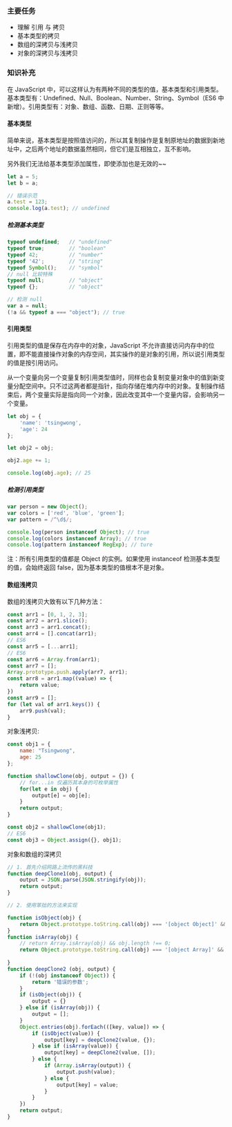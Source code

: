 ### 主要任务

- 理解 引用 与 拷贝
- 基本类型的拷贝
- 数组的深拷贝与浅拷贝
- 对象的深拷贝与浅拷贝


### 知识补充

在 JavaScript 中，可以这样认为有两种不同的类型的值，基本类型和引用类型。基本类型有：Undefined、Null、Boolean、Number、String、Symbol（ES6 中新增）。引用类型有：对象、数组、函数、日期、正则等等。

#### 基本类型

简单来说，基本类型是按照值访问的，所以其复制操作是复制原地址的数据到新地址中，之后两个地址的数据虽然相同，但它们是互相独立，互不影响。

另外我们无法给基本类型添加属性，即使添加也是无效的~~

```js
let a = 5;
let b = a;

// 错误示范
a.test = 123;
console.log(a.test); // undefined
```

##### 检测基本类型

```js
typeof undefined;   // "undefined"
typeof true;        // "boolean"
typeof 42;          // "number"
typeof '42';        // "string"
typeof Symbol();    // "symbol"
// null 比较特殊
typeof null;        // "object"
typeof {};          // "object"

// 检测 null
var a = null;
(!a && typeof a === "object"); // true
```

#### 引用类型

引用类型的值是保存在内存中的对象，JavaScript 不允许直接访问内存中的位置，即不能直接操作对象的内存空间，其实操作的是对象的引用，所以说引用类型的值是按引用访问。

从一个变量向另一个变量复制引用类型值时，同样也会复制变量对象中的值到新变量分配空间中。只不过这两者都是指针，指向存储在堆内存中的对象。复制操作结束后，两个变量实际是指向同一个对象，因此改变其中一个变量内容，会影响另一个变量。

```js
let obj = {
    'name': 'tsingwong',
    'age': 24
};

let obj2 = obj;

obj2.age += 1;

console.log(obj.age); // 25
```

##### 检测引用类型

```js
var person = new Object();
var colors = ['red', 'blue', 'green'];
var pattern = /^\d$/;

console.log(person instanceof Object); // true
console.log(colors instanceof Array); // true
console.log(pattern instanceof RegExp); // ture
```

注：所有引用类型的值都是 Object 的实例。如果使用 instanceof 检测基本类型的值，会始终返回 false，因为基本类型的值根本不是对象。


#### 数组浅拷贝

数组的浅拷贝大致有以下几种方法：

```js
const arr1 = [0, 1, 2, 3];
const arr2 = arr1.slice();
const arr3 = arr1.concat();
const arr4 = [].concat(arr1);
// ES6
const arr5 = [...arr1];
// ES6
const arr6 = Array.from(arr1);
const arr7 = [];
Array.prototype.push.apply(arr7, arr1);
const arr8 = arr1.map((value) => {
    return value;
})
const arr9 = [];
for (let val of arr1.keys()) {
    arr9.push(val);
}
```

对象浅拷贝:

```js
const obj1 = {
    name: "Tsingwong",
    age: 25
};

function shallowClone(obj, output = {}) {
    // for...in 仅遍历其本身的可枚举属性
    for(let e in obj) {
        output[e] = obj[e];
    }
    return output;
}

const obj2 = shallowClone(obj1);
// ES6
const obj3 = Object.assign({}, obj1);
```


对象和数组的深拷贝

```js
// 1. 首先介绍网路上流传的黑科技
function deepClone1(obj, output) {
    output = JSON.parse(JSON.stringify(obj));
    return output;
}

// 2. 使用笨拙的方法来实现

function isObject(obj) {
    return Object.prototype.toString.call(obj) === '[object Object]' && Object.keys(obj).length !== 0;
}
function isArray(obj) {
    // return Array.isArray(obj) && obj.length !== 0;
    return Object.prototype.toString.call(obj) === '[object Array]' && obj.length !== 0;
    
}
function deepClone2 (obj, output) {
    if (!(obj instanceof Object)) {
        return '错误的参数';
    }
    if (isObject(obj)) {
        output = {}
    } else if (isArray(obj)) {
        output = [];
    }
    Object.entries(obj).forEach(([key, value]) => {
        if (isObject(value)) {
            output[key] = deepClone2(value, {});
        } else if (isArray(value)) {
            output[key] = deepClone2(value, []);
        } else {
            if (Array.isArray(output)) {
                output.push(value);
            } else {
                output[key] = value;
            }
        }
    })
    return output;
}

```
